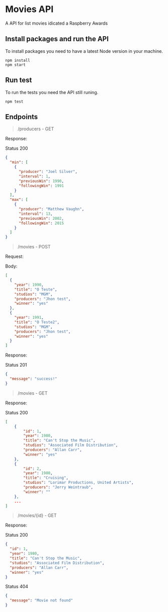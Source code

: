 # Movies API

A API for list movies idicated a Raspberry Awards

## Install packages and run the API

To install packages you need to have a latest Node version in your machine.

```
npm install
npm start
```

## Run test

To run the tests you need the API still runing.

```
npm test
```

## Endpoints

> /producers - GET

Response:

Status 200

```json
{
  "min": [
    {
      "producer": "Joel Silver",
      "interval": 1,
      "previousWin": 1990,
      "followingWin": 1991
    }
  ],
  "max": [
    {
      "producer": "Matthew Vaughn",
      "interval": 13,
      "previousWin": 2002,
      "followingWin": 2015
    }
  ]
}
```

> /movies - POST

Request:

Body:

```json
[
  {
    "year": 1990,
    "title": "O Teste",
    "studios": "MGM",
    "producers": "Jhon test",
    "winner": "yes"
  },
  {
    "year": 1991,
    "title": "O Teste2",
    "studios": "MGM",
    "producers": "Jhon test",
    "winner": "yes"
  }
]
```

Response:

Status 201

```json
{
  "message": "success!"
}
```

> /movies - GET

Response:

Status 200

```json
[
    {
        "id": 1,
        "year": 1980,
        "title": "Can't Stop the Music",
        "studios": "Associated Film Distribution",
        "producers": "Allan Carr",
        "winner": "yes"
    },
    {
        "id": 2,
        "year": 1980,
        "title": "Cruising",
        "studios": "Lorimar Productions, United Artists",
        "producers": "Jerry Weintraub",
        "winner": ""
    },
    ...
]
```

> /movies/{id} - GET

Response:

Status 200

```json
{
  "id": 1,
  "year": 1980,
  "title": "Can't Stop the Music",
  "studios": "Associated Film Distribution",
  "producers": "Allan Carr",
  "winner": "yes"
}
```

Status 404

```json
{
  "message": "Movie not found"
}
```
